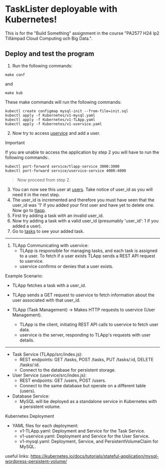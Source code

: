# TaskLister deployable with Kubernetes!
This is for the "Build Something" assignment in the course "PA2577 H24 lp2 Tillämpad Cloud Computing och Big Data.".
## Deploy and test the program
1. Run the following commands:
```
make conf
```
and
```
make kub
```
These make commands will run the following commands:
```
kubectl create configmap mysql-init --from-file=init.sql
kubectl apply -f Kubernetes/v1-mysql.yaml
kubectl apply -f Kubernetes/v1-TLApp.yaml
kubectl apply -f Kubernetes/v1-uservice.yaml
```
2. Now try to access [uservice](http://localhost:4000) and add a user.
> [!IMPORTANT]
> If you are unable to access the application by step 2 you will have to run the following commands:.
```
kubectl port-forward service/tlapp-service 3000:3000
kubectl port-forward service/uservice-service 4000:4000
```
> Now proceed from step 2.
3. You can now see this user at [users](http://localhost:4000/users). Take notice of user_id as you will need it in the next step.
4. The user_id is incremented and therefore you must have seen that the user_id was '1' if you added your first user and have yet to delete one. Now go to [tlapp](http://localhost:3000).
5. First try adding a task with an invalid user_id. 
6. Now try adding a task with a valid user_id (presumably 'user_id': 1 if you added a user).
7. Go to [tasks](http://localhost:3000/Tasks) to see your added task.

-----------------------------------------------------------------------------

1. TLApp Communicating with uservice:
    * TLApp is responsible for managing tasks, and each task is assigned to a user. To fetch if a user exists TLApp sends a REST API request to uservice.
    * uservice confirms or denies that a user exists.

Example Scenario:
* TLApp fetches a task with a user_id.
* TLApp sends a GET request to uservice to fetch information about the user associated with that user_id.

* TLApp (Task Management) → Makes HTTP requests to uservice (User Management).
    * TLApp is the client, initiating REST API calls to uservice to fetch user data.
    * uservice is the server, responding to TLApp's requests with user details.
-----------------------------------------------------------------------------
* Task Service (TLApp/src/index.js):
    * REST endpoints: GET /tasks, POST /tasks, PUT /tasks/:id, DELETE /tasks/:id.
    * Connect to the database for persistent storage.
* User Service (uservice/src/index.js):
    * REST endpoints: GET /users, POST /users.
    * Connect to the same database but operate on a different table (users).
*   Database Service:
    * MySQL will be deployed as a standalone service in Kubernetes with a persistent volume.

Kubernetes Deployment
* YAML files for each deployment:
    * v1-TLApp.yaml: Deployment and Service for the Task Service.
    * v1-uservice.yaml: Deployment and Service for the User Service.
    * v1-mysql.yaml: Deployment, Service, and PersistentVolumeClaim for MySQL.

useful links:
https://kubernetes.io/docs/tutorials/stateful-application/mysql-wordpress-persistent-volume/
